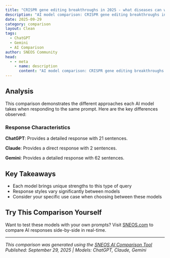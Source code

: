 ```yaml
---
title: "CRISPR gene editing breakthroughs in 2025 - what diseases can we cure now?"
description: "AI model comparison: CRISPR gene editing breakthroughs in 2025 - what diseases can we cure now?..."
date: 2025-09-29
category: comparison
layout: Clean
tags:
  - ChatGPT
  - Gemini
  - AI Comparison
author: SNEOS Community
head:
  - - meta
    - name: description
      content: "AI model comparison: CRISPR gene editing breakthroughs in 2025 - what diseases can we cure now?..."
---
```


<ChatComparison
  title="CRISPR gene editing breakthroughs in 2025 - what diseases can we cure now?"
  prompt="CRISPR gene editing breakthroughs in 2025 - what diseases can we cure now?"
  :responses='{
    "ChatGPT": "As of 2025, CRISPR gene editing technology has made significant breakthroughs, enabling potential cures or effective treatments for several diseases. Here are some of the major areas where CRISPR has shown promising results:\n\n1. **Sickle Cell Disease and Beta-Thalassemia**  \n   - CRISPR has been successfully used to edit the genes of patients with these inherited blood disorders, leading to the production of healthy hemoglobin. Several clinical trials have demonstrated high cure rates or significant symptom relief.\n\n2. **Certain Cancers**  \n   - CRISPR-based therapies are being used to engineer immune cells (like CAR-T cells) to better target cancers such as leukemia and lymphoma. Such gene-edited immunotherapies have improved remission durations and reduced relapse rates.\n\n3. **Inherited Retinal Diseases**  \n   - Diseases like Leber congenital amaurosis and certain forms of inherited blindness are now treatable by direct in vivo CRISPR gene editing in retinal cells, restoring vision or preventing blindness progression.\n\n4. **HIV/AIDS**  \n   - CRISPR has been explored to excise or deactivate the HIV genome from infected cells. Experimental treatments have shown promising results in reducing the viral reservoir, potentially moving towards a functional cure.\n\n5. **Cystic Fibrosis**  \n   - Gene editing techniques have started to correct mutations in the CFTR gene in lung epithelial cells, which could halt or reverse lung damage caused by cystic fibrosis.\n\n6. **Muscular Dystrophies**  \n   - Duchenne muscular dystrophy (DMD) is being targeted by CRISPR therapies that restore dystrophin production in muscle tissue, improving muscle function.\n\n7. **Rare Genetic Disorders**  \n   - Several rare single-gene disorders like hereditary tyrosinemia and certain immunodeficiencies have seen advances with CRISPR treatments correcting the underlying mutations.\n\nOverall, the clinical application of CRISPR has moved from experimental stages to early routine treatment for some genetic and infectious diseases, while ongoing trials continue to expand its impact. Regulatory approvals for CRISPR-based therapies have increased globally, enhancing access.\n\nIf you want, I can provide more details on any specific disease or therapy!",
    "Gemini": "Okay, let\u0027s explore the exciting (and hypothetical) landscape of CRISPR-based cures in 2025.  While I can\u0027t definitively say *exactly* what will be curable, I can paint a picture based on current research trends, potential advancements, and the challenges involved.\n\n**Factors Shaping the CRISPR Landscape in 2025:**\n\n*   **Delivery Methods:** This is a HUGE bottleneck right now. Getting CRISPR components (Cas9 enzyme and guide RNA) safely and efficiently to the right cells in the body is paramount.  By 2025, we can expect to see significant progress in viral vector delivery (AAV, lentivirus), lipid nanoparticles (LNPs), and potentially even targeted delivery using exosomes or cell-penetrating peptides.  Improvements in delivery will unlock new treatable diseases.\n*   **Specificity and Off-Target Effects:**  Early CRISPR had issues with cutting DNA at unintended sites.  By 2025, we\u0027d anticipate much more precise Cas enzymes (e.g., high-fidelity Cas9 variants) and better guide RNA design algorithms to minimize off-target effects. Base editing and prime editing (more precise forms of CRISPR) will likely be more refined and widely used, further reducing off-target concerns.\n*   **Clinical Trials:** The number and scope of CRISPR clinical trials are rapidly expanding.  By 2025, we\u0027ll have results from many more trials, providing crucial data on efficacy, safety, and long-term outcomes.  This data will guide the development of future CRISPR therapies.\n*   **Ethical and Regulatory Frameworks:**  As CRISPR technology advances, so too must the ethical and regulatory guidelines surrounding its use. By 2025, we hope to have more robust and globally harmonized frameworks to ensure responsible and equitable access to CRISPR-based therapies.\n*   **Cost and Accessibility:** CRISPR therapies are currently very expensive.  By 2025, improvements in manufacturing and delivery technologies, coupled with increased competition, could help to drive down costs and improve accessibility.\n\n**Potential Diseases Curable or Significantly Treatable by 2025 (Assuming Significant Progress):**\n\nKeep in mind that \u0022cure\u0022 is a strong word. In many cases, \u0022highly effective treatment leading to long-term remission or functional cure\u0022 is more accurate.\n\n*   **Inherited Blood Disorders:**\n    *   **Sickle Cell Disease:** This is one of the frontrunners. CRISPR-based therapies targeting the BCL11A enhancer (to increase fetal hemoglobin production) have shown remarkable promise in early clinical trials. By 2025, a functional cure could be a reality for many patients.\n    *   **Beta-Thalassemia:** Similar to sickle cell, beta-thalassemia involves mutations in hemoglobin genes.  CRISPR approaches to increase fetal hemoglobin or correct the underlying mutation are likely to be advanced.\n    *   **Hemophilia:** Gene editing to correct or insert a functional copy of the clotting factor gene is a promising avenue for a long-lasting treatment or functional cure.\n\n*   **Inherited Eye Diseases:**\n    *   **Leber Congenital Amaurosis (LCA):**  Certain forms of LCA, caused by mutations in the *CEP290* gene, have been targeted with CRISPR.  Early trials have shown some improvement in vision.  By 2025, more effective and refined therapies could be available.\n    *   **Retinitis Pigmentosa:** While RP is a complex disease with many genetic causes, CRISPR could be used to target specific mutations in certain RP subtypes.\n\n*   **Genetic Liver Diseases:**\n    *   **Alpha-1 Antitrypsin Deficiency:** CRISPR could be used to correct the mutated *SERPINA1* gene in the liver.\n    *   **Hereditary Tyrosinemia Type 1 (HT1):** CRISPR could correct the mutated *FAH* gene in the liver.\n\n*   **Some Cancers (Likely a Combination Therapy Approach):**\n    *   **CAR-T Cell Therapy Enhancement:** CRISPR can be used to improve CAR-T cell therapy by knocking out genes that inhibit T cell function or by inserting genes that enhance their targeting ability. This could lead to more effective CAR-T therapies for certain blood cancers.\n    *   **Targeting Specific Cancer-Causing Mutations:** In cancers with well-defined genetic drivers (e.g., certain lung cancers with EGFR mutations), CRISPR could be used to directly target and disrupt those mutations, potentially in combination with other cancer therapies. *This is more likely to be a targeted therapy than a complete cure, but could significantly improve outcomes.*\n    *   **Enhancing Immunotherapy:** CRISPR can be used to knock out genes that suppress the immune system\u0027s ability to attack cancer cells, potentially making immunotherapy more effective.\n\n*   **Muscular Dystrophy:**\n    *   **Duchenne Muscular Dystrophy (DMD):** CRISPR-based \u0022exon skipping\u0022 approaches aim to restore the reading frame of the dystrophin gene, allowing for production of a shorter but functional protein.  While not a cure, this could significantly slow disease progression.  By 2025, we might see more advanced exon-skipping therapies or even attempts at full gene correction.\n\n*   **HIV (Potentially a Functional Cure):**\n    *   CRISPR can be used to target and disrupt the HIV provirus integrated into the host cell\u0027s DNA.  While eradicating HIV completely is extremely challenging, CRISPR could potentially lead to a functional cure, where the virus is suppressed to undetectable levels without the need for antiretroviral therapy.\n\n**Diseases Less Likely to Be \u0022Cured\u0022 by 2025 (But Could See Significant Therapeutic Advancements):**\n\n*   **Complex Multifactorial Diseases:** Diseases like Alzheimer\u0027s, Parkinson\u0027s, and type 2 diabetes are influenced by many genes and environmental factors. CRISPR is unlikely to be a standalone cure for these conditions by 2025, but it *could* be used to target specific genetic risk factors or to develop new therapies that address underlying disease mechanisms.\n*   **Autoimmune Diseases:** While CRISPR could be used to target specific immune cells or pathways involved in autoimmune diseases, the complexity of the immune system and the risk of off-target effects make it a challenging target. Significant therapeutic advancements are possible, but a complete cure is less likely in the near term.\n*   **Most Solid Tumors:** Delivering CRISPR effectively to all cancer cells within a solid tumor is a major hurdle. While CRISPR will likely play an increasingly important role in cancer therapy, it\u0027s unlikely to be a standalone cure for most solid tumors by 2025. Combination therapies and more targeted delivery methods will be crucial.\n\n**Important Caveats:**\n\n*   **\u0022Cure\u0022 vs. \u0022Treatment\u0022:** As mentioned earlier, it\u0027s crucial to distinguish between a complete cure and a highly effective treatment that leads to long-term remission or a functional cure.\n*   **Individual Variability:** The effectiveness of CRISPR therapies can vary depending on the individual\u0027s genetic background, disease stage, and other factors.\n*   **Long-Term Effects:** The long-term effects of CRISPR gene editing are still being studied. It\u0027s important to monitor patients for any potential side effects or unintended consequences.\n*   **Accessibility and Equity:** Ensuring equitable access to CRISPR therapies will be a major challenge. These therapies are likely to be expensive initially, and it\u0027s important to ensure that they are available to all patients who need them, regardless of their socioeconomic status.\n\n**In Conclusion:**\n\nBy 2025, CRISPR technology has the potential to revolutionize the treatment of many genetic diseases and cancers. We can anticipate significant advancements in delivery methods, specificity, and clinical trial data. While a complete \u0022cure\u0022 may not be achievable for all diseases, CRISPR offers the promise of highly effective treatments that can significantly improve the lives of millions of people. The ethical and societal implications of this powerful technology must be carefully considered to ensure that it is used responsibly and equitably.\n"
  }'
  published-date="16:28"
/>

## Analysis

This comparison demonstrates the different approaches each AI model takes when responding to the same prompt. Here are the key differences observed:

### Response Characteristics

**ChatGPT**: Provides a detailed response with 21 sentences. 

**Claude**: Provides a direct response with 2 sentences. 

**Gemini**: Provides a detailed response with 62 sentences. 

## Key Takeaways

- Each model brings unique strengths to this type of query
- Response styles vary significantly between models
- Consider your specific use case when choosing between these models

## Try This Comparison Yourself

Want to test these models with your own prompts? Visit [SNEOS.com](https://sneos.com) to compare AI responses side-by-side in real-time.

---

*This comparison was generated using the [SNEOS AI Comparison Tool](https://sneos.com)*
*Published: September 29, 2025 | Models: ChatGPT, Claude, Gemini*
